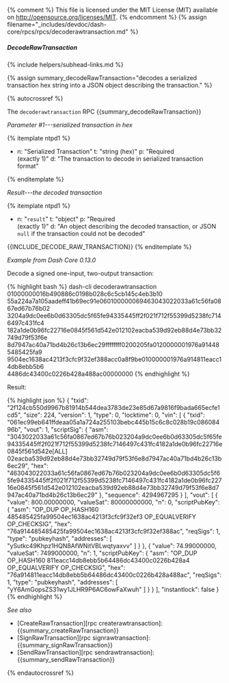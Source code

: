 {% comment %}
This file is licensed under the MIT License (MIT) available on
http://opensource.org/licenses/MIT.
{% endcomment %}
{% assign filename="_includes/devdoc/dash-core/rpcs/rpcs/decoderawtransaction.md" %}

##### DecodeRawTransaction
{% include helpers/subhead-links.md %}

{% assign summary_decodeRawTransaction="decodes a serialized transaction hex string into a JSON object describing the transaction." %}

{% autocrossref %}

The `decoderawtransaction` RPC {{summary_decodeRawTransaction}}

*Parameter #1---serialized transaction in hex*

{% itemplate ntpd1 %}
- n: "Serialized Transaction"
  t: "string (hex)"
  p: "Required<br>(exactly 1)"
  d: "The transaction to decode in serialized transaction format"

{% enditemplate %}

*Result---the decoded transaction*

{% itemplate ntpd1 %}
- n: "`result`"
  t: "object"
  p: "Required<br>(exactly 1)"
  d: "An object describing the decoded transaction, or JSON `null` if the transaction could not be decoded"

{{INCLUDE_DECODE_RAW_TRANSACTION}}
{% enditemplate %}

*Example from Dash Core 0.13.0*

Decode a signed one-input, two-output transaction:

{% highlight bash %}
dash-cli decoderawtransaction 01000000016b490886c0198b028c6c5cb145c4eb3b10\
55a224a7a105aadeff41b69ec91e060100000069463043022033a61c56fa0867ed67b76b02\
3204a9dc0ee6b0d63305dc5f65fe94335445ff2f021f712f55399d5238fc7146497c431fc4\
182a1de0b96fc22716e0845f561d542e012102eacba539d92eb88d4e73bb32749d79f53f6e\
8d7947ac40a71bd4b26c13b6ec29ffffffff0200205fa0120000001976a914485485425fa9\
9504ec1638ac4213f3cfc9f32ef388acc0a8f9be010000001976a914811eacc14db8ebb5b6\
4486dc43400c0226b428a488ac00000000
{% endhighlight %}

Result:

{% highlight json %}
{
  "txid": "2f124cb550d9967b81914b544dea3783de23e85d67a9816f9bada665ecfe1cd5",
  "size": 224,
  "version": 1,
  "type": 0,
  "locktime": 0,
  "vin": [
    {
      "txid": "061ec99eb641ffdeaa05a1a724a255103bebc445b15c6c8c028b19c08608496b",
      "vout": 1,
      "scriptSig": {
        "asm": "3043022033a61c56fa0867ed67b76b023204a9dc0ee6b0d63305dc5f65fe94335445ff2f021f712f55399d5238fc7146497c431fc4182a1de0b96fc22716e0845f561d542e[ALL] 02eacba539d92eb88d4e73bb32749d79f53f6e8d7947ac40a71bd4b26c13b6ec29",
        "hex": "463043022033a61c56fa0867ed67b76b023204a9dc0ee6b0d63305dc5f65fe94335445ff2f021f712f55399d5238fc7146497c431fc4182a1de0b96fc22716e0845f561d542e012102eacba539d92eb88d4e73bb32749d79f53f6e8d7947ac40a71bd4b26c13b6ec29"
      },
      "sequence": 4294967295
    }
  ],
  "vout": [
    {
      "value": 800.00000000,
      "valueSat": 80000000000,
      "n": 0,
      "scriptPubKey": {
        "asm": "OP_DUP OP_HASH160 485485425fa99504ec1638ac4213f3cfc9f32ef3 OP_EQUALVERIFY OP_CHECKSIG",
        "hex": "76a914485485425fa99504ec1638ac4213f3cfc9f32ef388ac",
        "reqSigs": 1,
        "type": "pubkeyhash",
        "addresses": [
          "ySutkc49Khpz1HQN8AfWNitVBLwqtyaxvv"
        ]
      }
    },
    {
      "value": 74.99000000,
      "valueSat": 7499000000,
      "n": 1,
      "scriptPubKey": {
        "asm": "OP_DUP OP_HASH160 811eacc14db8ebb5b64486dc43400c0226b428a4 OP_EQUALVERIFY OP_CHECKSIG",
        "hex": "76a914811eacc14db8ebb5b64486dc43400c0226b428a488ac",
        "reqSigs": 1,
        "type": "pubkeyhash",
        "addresses": [
          "yY6AmGopsZS31wy1JLHR9P6AC6owFaXwuh"
        ]
      }
    }
  ],
  "instantlock": false
}
{% endhighlight %}

*See also*

* [CreateRawTransaction][rpc createrawtransaction]: {{summary_createRawTransaction}}
* [SignRawTransaction][rpc signrawtransaction]: {{summary_signRawTransaction}}
* [SendRawTransaction][rpc sendrawtransaction]: {{summary_sendRawTransaction}}

{% endautocrossref %}
